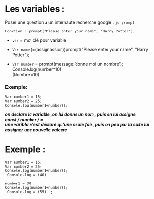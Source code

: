 # Les variables :

Poser une question à un internaute 
recherche google : `js prompt` 

`Fonction : prompt("Please enter your name", "Harry Potter");`



+ `var` = mot clé pour variable

+ `Var name` (=(assignassion))prompt("Please enter your name", "Harry Potter");

+ `Var number` = prompt(message:’donne moi un nombre’); <br>
Console.log(number*10) <br>
(Nombre x10)

### Exemple:
```
Var number1 = 15;
Var number2 = 25;
Console.log(number1+number2);
```

 

<strong><em> on declare la variable ,on lui donne un nom , puis on lui assigne<br> 
              const               /           number            /                 =<br>
une varibla n'est déclaré qu'une seule fois ,puis on peu par la suite lui assigner une nouvelle valeure</strong></em>

# Exemple :

```
Var number1 = 15;
Var number2 = 25;
Console.log(number1+number2);
_Console.log = (40)_

number1 = 30
Console.log(number1+number2);
_Console.log = (55)_ ;